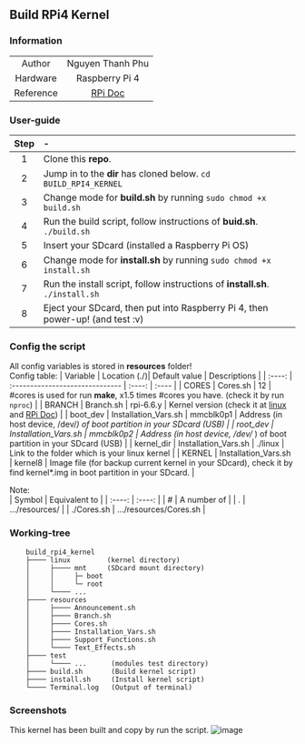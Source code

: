 ## Build RPi4 Kernel
### Information
| | |
| :----: | :----: |
| Author     | Nguyen Thanh Phu|
| Hardware   | Raspberry Pi 4 |
| Reference  | [RPi Doc](https://www.raspberrypi.com/documentation/computers/linux_kernel.html) |

### User-guide
| Step | - |
| :----: | :------------------- |
| 1 | Clone this **repo**. |
| 2 | Jump in to the **dir** has cloned below. ``` cd BUILD_RPI4_KERNEL  ``` | 
| 3 | Change mode for **build.sh** by running ``` sudo chmod +x build.sh ``` |
| 4 | Run the build script, follow instructions of **buid.sh**.  ``` ./build.sh ``` |
| 5 | Insert your SDcard (installed a Raspberry Pi OS) |
| 6 | Change mode for **install.sh** by running ``` sudo chmod +x install.sh ``` |
| 7 | Run the install script, follow instructions of **install.sh**.  ``` ./install.sh ``` |
| 8 | Eject your SDcard, then put into Raspberry Pi 4, then power-up! (and test :v) |

### Config the script
All config variables is stored in **resources** folder!<br>
Config table:
| Variable   | Location (./)| Default value | Descriptions |
| :----: | :------------------------------ | :----: | :---- |
| CORES  | Cores.sh | 12 | #cores is used for run **make**, x1.5 times #cores you have. (check it by run ```nproc```) |
|    BRANCH    |  Branch.sh     |  rpi-6.6.y     |  Kernel version (check it at [linux]( https://github.com/raspberrypi/linux) and [RPi Doc](https://www.raspberrypi.com/documentation/computers/linux_kernel.html))      | 
|  boot_dev      |  Installation_Vars.sh     |  mmcblk0p1     |  Address (in host device, /dev/*) of boot partition in your SDcard (USB)     | 
|  root_dev      |  Installation_Vars.sh     |  mmcblk0p2     |  Address (in host device, /dev/* ) of boot partition in your SDcard (USB)     | 
|  kernel_dir    |  Installation_Vars.sh     | ./linux      |  Link to the folder which is your linux kernel       | 
|  KERNEL        |  Installation_Vars.sh    |  kernel8     |  Image file (for backup current kernel in your SDcard), check it by find kernel*.img in boot partition in your SDcard.      | 

Note:<br>
| Symbol   | Equivalent to |
| :----: | :----: |
| #      | A number of |
| .      | .../resources/ |
| ./Cores.sh | .../resources/Cores.sh |


### Working-tree

        build_rpi4_kernel
        ├──── linux         (kernel directory)
        │     ├──── mnt     (SDcard mount directory)
        │     │     ├─ boot
        │     │     └─ root
        │     └──── ...
        ├──── resources
        │     ├──── Announcement.sh
        │     ├──── Branch.sh
        │     ├──── Cores.sh
        │     ├──── Installation_Vars.sh
        │     ├──── Support_Functions.sh
        │     └──── Text_Effects.sh
        ├──── test
        │     └──── ...      (modules test directory)
        ├──── build.sh       (Build kernel script)
        ├──── install.sh     (Install kernel script)
        └──── Terminal.log   (Output of terminal)

### Screenshots

This kernel has been built and copy by run the script.
![image](https://github.com/user-attachments/assets/fba70115-fe91-4030-a1a6-4add96d6f5c7)
